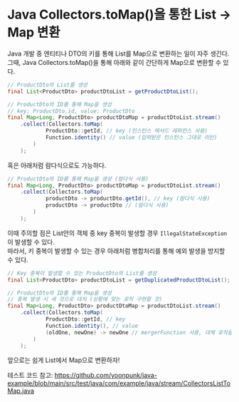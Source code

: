 # Java Collectors.toMap()을 통한 List -> Map 변환

Java 개발 중 엔티티나 DTO의 키를 통해 List를 Map으로 변환하는 일이 자주 생긴다.  
그때, Java Collectors.toMap()을 통해 아래와 같이 간단하게 Map으로 변환할 수 있다.

```java
// ProductDto의 List를 생성
final List<ProductDto> productDtoList = getProductDtoList();

// ProductDto의 ID를 통해 Map을 생성 
// key: ProductDto.id, value: ProductDto
final Map<Long, ProductDto> productDtoMap = productDtoList.stream()
    .collect(Collectors.toMap(
            ProductDto::getId, // key (인스턴스 메서드 레퍼런스 사용)
            Function.identity() // value (입력받은 인스턴스 그대로 리턴)
        )
    );
```

혹은 아래처럼 람다식으로도 가능하다.  

```java
// ProductDto의 ID를 통해 Map을 생성 (람다식 사용)
final Map<Long, ProductDto> productDtoMap = productDtoList.stream()
    .collect(Collectors.toMap(
            productDto -> productDto.getId(), // key (람다식 사용)
            productDto -> productDto // (람다식 사용)
        )
    );
```

이때 주의할 점은 List안의 객체 중 key 중복이 발생할 경우 ```IllegalStateException```이 발생할 수 있다.  
따라서, 키 중복이 발생할 수 있는 경우 아래처럼 병합처리를 통해 예외 발생을 방지할 수 있다.

```java
// Key 중복이 발생할 수 있는 ProductDto의 List를 생성
final List<ProductDto> productDtoList = getDuplicatedProductDtoList();

// ProductDto의 ID를 통해 Map을 생성 
// 중복 발생 시 새 것으로 대치 (상황에 맞는 로직 구현할 것)
final Map<Long, ProductDto> productDtoMap = productDtoList.stream()
    .collect(Collectors.toMap(
            ProductDto::getId, // key
            Function.identity(), // value
            (oldOne, newOne) -> newOne // mergerFunction 사용, 대체 로직을 구현하면 된다 (람다식 사용)
        )
    );
```

앞으로는 쉽게 List에서 Map으로 변환하자!  

테스트 코드 참고: https://github.com/yoonpunk/java-example/blob/main/src/test/java/com/example/java/stream/CollectorsListToMap.java